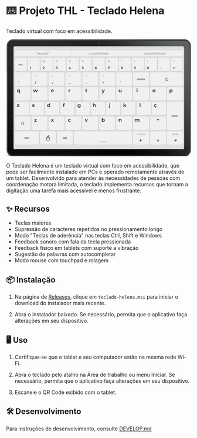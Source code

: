 # ⌨️ Projeto THL - Teclado Helena

Teclado virtual com foco em acessibilidade.

![Ilustração do Teclado Helena em funcionamento em um tablet](teclado-helena.png)

O Teclado Helena é um teclado virtual com foco em acessibilidade, que pode ser facilmente instalado em PCs e operado remotamente através de um tablet. Desenvolvido para atender às necessidades de pessoas com coordenação motora limitada, o teclado implementa recursos que tornam a digitação uma tarefa mais acessível e menos frustrante.

## ✨ Recursos

- Teclas maiores
- Supressão de caracteres repetidos no pressionamento longo
- Modo "Teclas de aderência" nas teclas Ctrl, Shift e Windows
- Feedback sonoro com fala da tecla pressionada
- Feedback físico em tablets com suporte a vibração
- Sugestão de palavras com autocompletar
- Modo mouse com touchpad e rolagem

## 📦 Instalação

1. Na página de [Releases](https://github.com/iptsp/teclado-helena/releases/latest), clique em `teclado-helena.msi` para iniciar o download do instalador mais recente.

2. Abra o instalador baixado. Se necessário, permita que o aplicativo faça alterações em seu dispositivo.

## 🖥️ Uso

1. Certifique-se que o tablet e seu computador estão na mesma rede Wi-Fi.

2. Abra o teclado pelo atalho na Área de trabalho ou menu Iniciar. Se necessário, permita que o aplicativo faça alterações em seu dispositivo.

3. Escaneie o QR Code exibido com o tablet.

## 🛠️ Desenvolvimento

Para instruções de desenvolvimento, consulte [DEVELOP.md](DEVELOP.md)
